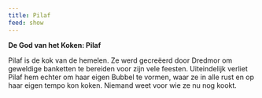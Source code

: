 ```yaml
---
title: Pilaf
feed: show
---
```


**De God van het Koken: Pilaf**

Pilaf is de kok van de hemelen. Ze werd gecreëerd door Dredmor om geweldige banketten te bereiden voor zijn vele feesten. Uiteindelijk verliet Pilaf hem echter om haar eigen Bubbel te vormen, waar ze in alle rust en op haar eigen tempo kon koken. Niemand weet voor wie ze nu nog kookt.